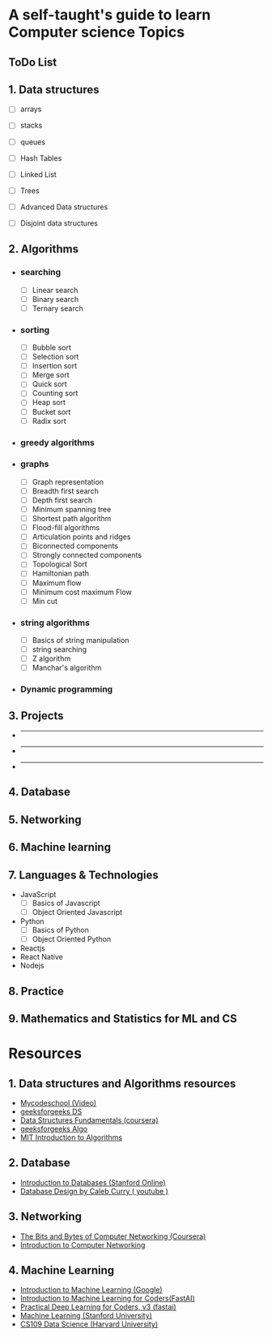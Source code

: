 

#  A self-taught's guide to learn Computer science Topics

## ToDo List
## 1.  Data structures

- [ ] arrays
- [ ] stacks
- [ ] queues
- [ ] Hash Tables
- [ ] Linked List
- [ ] Trees
- [ ] Advanced Data structures
- [ ] Disjoint data structures


## 2. Algorithms
- ### searching
  - [ ]  Linear search
  - [ ]  Binary search
  - [ ]  Ternary search
- ### sorting
  - [ ]  Bubble sort
  - [ ]  Selection sort
  - [ ]  Insertion sort
  - [ ]  Merge sort
  - [ ]  Quick sort
  - [ ]  Counting sort
  - [ ]  Heap sort 
  - [ ]  Bucket sort
  - [ ]  Radix sort
- ### greedy algorithms
  
- ### graphs
  - [ ] Graph representation
  - [ ] Breadth first search
  - [ ] Depth first search
  - [ ] Minimum spanning tree
  - [ ] Shortest path algorithm
  - [ ] Flood-fill algorithms
  - [ ] Articulation points and ridges
  - [ ] Biconnected components
  - [ ] Strongly connected components
  - [ ] Topological Sort
  - [ ] Hamiltonian path
  - [ ] Maximum flow
  - [ ] Minimum cost maximum Flow
  - [ ] Min cut
- ### string algorithms
   - [ ] Basics of string manipulation
   - [ ] string searching
   - [ ] Z algorithm
   - [ ] Manchar's algorithm
- ### Dynamic programming
  
## 3. Projects 
- ___________
- ___________
- ___________
## 4. Database
## 5. Networking

## 6. Machine learning
## 7. Languages & Technologies
- JavaScript
  - [ ] Basics of Javascript
  - [ ] Object Oriented Javascript
- Python
  - [ ] Basics of Python
  - [ ] Object Oriented Python
- Reactjs
- React Native
- Nodejs
## 8. Practice
## 9. Mathematics and Statistics for ML and CS



# Resources

## 1. Data structures and Algorithms resources

- [ Mycodeschool (Video)](https://www.youtube.com/watch?v=92S4zgXN17o&list=PL2_aWCzGMAwI3W_JlcBbtYTwiQSsOTa6P)
- [geeksforgeeks DS](https://www.geeksforgeeks.org/data-structures/)
- [Data Structures Fundamentals
(coursera)](https://www.edx.org/course/data-structures-fundamentals)
- [geeksforgeeks Algo](https://www.geeksforgeeks.org/fundamentals-of-algorithms/)
- [MIT Introduction to Algorithms ](https://courses.csail.mit.edu/6.006/fall11/notes.shtml)


## 2. Database
- [Introduction to Databases (Stanford Online)](https://lagunita.stanford.edu/courses/DB/2014/SelfPaced/about)
- [Database Design by Caleb Curry ( youtube )](https://www.youtube.com/watch?v=h0j0QN2b57M&list=PL_c9BZzLwBRK0Pc28IdvPQizD2mJlgoID)

## 3. Networking
- [ The Bits and Bytes of Computer Networking (Coursera)
](https://www.coursera.org/learn/computer-networking)
- [Introduction to Computer Networking
](https://lagunita.stanford.edu/courses/Engineering/Networking-SP/SelfPaced/about)

## 4. Machine Learning
- [Introduction to Machine Learning (Google)
](https://developers.google.com/machine-learning/crash-course/ml-intro)
- [Introduction to Machine Learning for Coders(FastAI)](http://course18.fast.ai/ml)
- [Practical Deep Learning for Coders, v3 (fastai)
](https://course.fast.ai/)
- [Machine Learning (Stanford University)](https://www.coursera.org/learn/machine-learning?)
- [CS109 Data Science (Harvard University)
](http://cs109.github.io/2015/)

